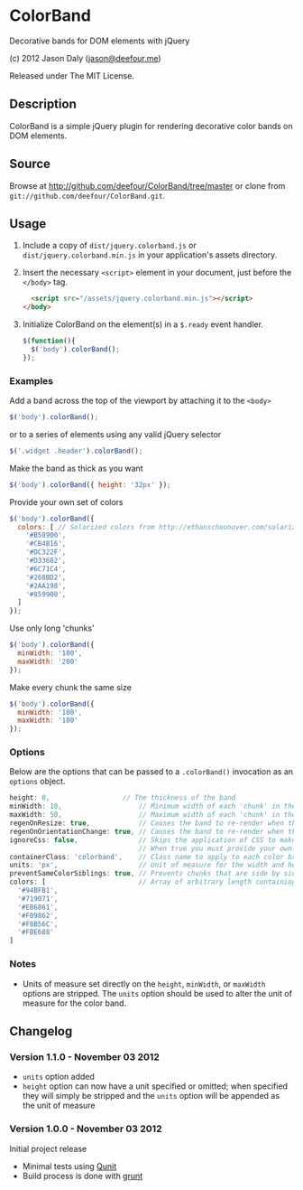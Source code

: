 # ColorBand

Decorative bands for DOM elements with jQuery

(c) 2012 Jason Daly (jason@deefour.me)

Released under The MIT License.

## Description

ColorBand is a simple jQuery plugin for rendering decorative color bands on DOM elements.

## Source

Browse at http://github.com/deefour/ColorBand/tree/master or clone from `git://github.com/deefour/ColorBand.git`.

## Usage

 1. Include a copy of `dist/jquery.colorband.js` or `dist/jquery.colorband.min.js` in your application's assets directory.
 2. Insert the necessary `<script>` element in your document, just before the `</body>` tag.

      ```html
        <script src="/assets/jquery.colorband.min.js"></script>
      </body>
      ```

 3. Initialize ColorBand on the element(s) in a `$.ready` event handler.

      ```javascript
      $(function(){
        $('body').colorBand();
      });
      ```

### Examples

Add a band across the top of the viewport by attaching it to the `<body>`

```javascript
$('body').colorBand();
```

or to a series of elements using any valid jQuery selector

```javascript
$('.widget .header').colorBand();
```

Make the band as thick as you want

```javascript
$('body').colorBand({ height: '32px' });
```

Provide your own set of colors

```javascript
$('body').colorBand({ 
  colors: [ // Solarized colors from http://ethanschoonover.com/solarized
    '#B58900',
    '#CB4B16',
    '#DC322F',
    '#D33682',
    '#6C71C4',
    '#268BD2',
    '#2AA198',
    '#859900',
  ]
});
```

Use only long 'chunks'

```javascript
$('body').colorBand({
  minWidth: '100',
  maxWidth: '200'
});
```

Make every chunk the same size

```javascript
$('body').colorBand({
  minWidth: '100',
  maxWidth: '100'
});
```

### Options

Below are the options that can be passed to a `.colorBand()` invocation as an `options` object.

```javascript
height: 8,                  // The thickness of the band
minWidth: 10,                   // Minimum width of each 'chunk' in the band
maxWidth: 50,                   // Maximum width of each 'chunk' in the band
regenOnResize: true,            // Causes the band to re-render when the browser resizes
regenOnOrientationChange: true, // Causes the band to re-render when the 
ignoreCss: false,               // Skips the application of CSS to make the band look 'right'.
                                // When true you must provide your own CSS for the band's container and chunks
containerClass: 'colorband',    // Class name to apply to each color band
units: 'px',                    // Unit of measure for the width and height each 'chunk' and the color band itself
preventSameColorSiblings: true, // Prevents chunks that are side by side from being the same color as one another
colors: [                       // Array of arbitrary length containing valid CSS background-color values (rgb strings are fine)
  '#94BFB1',
  '#719071',
  '#EB6861',
  '#F09862',
  '#F8B56C',
  '#FBE688'
]
```

### Notes

 - Units of measure set directly on the `height`, `minWidth`, or `maxWidth` options are stripped. The `units` option should be used to alter the unit of measure for the color band.

## Changelog

### Version 1.1.0 - November 03 2012

 - `units` option added
 - `height` option can now have a unit specified or omitted; when specified they will simply be stripped and the `units` option will be appended as the unit of measure

### Version 1.0.0 - November 03 2012

Initial project release

 - Minimal tests using [Qunit](http://qunitjs.com/)
 - Build process is done with [grunt](https://github.com/gruntjs/grunt)